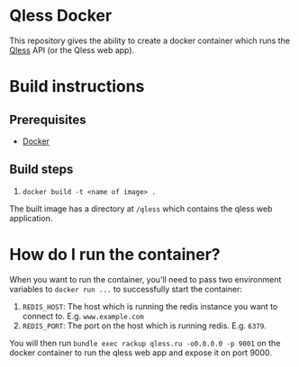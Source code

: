 # Qless Docker

This repository gives the ability to create a docker container which
runs the [Qless](https://github.com/seomoz/qless) API (or the Qless web app).

# Build instructions

## Prerequisites

* [Docker](http://docs.docker.com/engine/installation/)

## Build steps

1. `docker build -t <name of image> .`

The built image has a directory at `/qless` which contains the qless web
application.

# How do I run the container?

When you want to run the container, you'll need to pass two environment
variables to `docker run ...` to successfully start the container:

1. `REDIS_HOST`: The host which is running the redis instance you want
   to connect to. E.g. `www.example.com`
2. `REDIS_PORT`: The port on the host which is running redis. E.g.
   `6379`.

You will then run `bundle exec rackup qless.ru -o0.0.0.0 -p 9001` on the
docker container to run the qless web app and expose it on port 9000.
